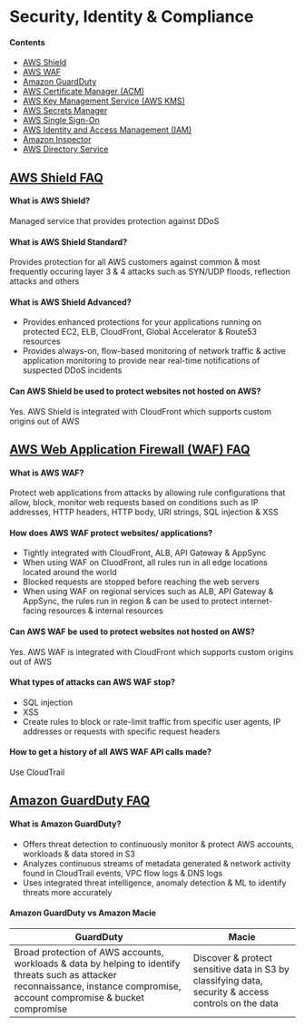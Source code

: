 # Security, Identity & Compliance
#### Contents
- [AWS Shield](https://github.com/alxojy/AWS-SAA-C02/blob/main/security-identity-compliance/README.md#aws-shield-faq)
- [AWS WAF](https://github.com/alxojy/AWS-SAA-C02/blob/main/security-identity-compliance/README.md#aws-web-application-firewall-waf-faq)
- [Amazon GuardDuty](https://github.com/alxojy/AWS-SAA-C02/blob/main/security-identity-compliance/README.md#amazon-guardduty-faq)
- [AWS Certificate Manager (ACM)]()
- [AWS Key Management Service (AWS KMS)]()
- [AWS Secrets Manager]()
- [AWS Single Sign-On]()
- [AWS Identity and Access Management (IAM)]()
- [Amazon Inspector]()
- [AWS Directory Service]()

## [AWS Shield FAQ](https://aws.amazon.com/shield/faqs/)
#### What is AWS Shield?
Managed service that provides protection against DDoS

#### What is AWS Shield Standard?
Provides protection for all AWS customers against common & most frequently occuring layer 3 & 4 attacks such as SYN/UDP floods, reflection attacks and others

#### What is AWS Shield Advanced?
- Provides enhanced protections for your applications running on protected EC2, ELB, CloudFront, Global Accelerator & Route53 resources
- Provides always-on, flow-based monitoring of network traffic & active application monitoring to provide near real-time notifications of suspected DDoS incidents

#### Can AWS Shield be used to protect websites not hosted on AWS?
Yes. AWS Shield is integrated with CloudFront which supports custom origins out of AWS

## [AWS Web Application Firewall (WAF) FAQ](https://aws.amazon.com/waf/faqs/)
#### What is AWS WAF?
Protect web applications from attacks by allowing rule configurations that allow, block, monitor web requests based on conditions such as IP addresses, HTTP headers, HTTP body, URI strings, SQL injection & XSS

#### How does AWS WAF protect websites/ applications?
- Tightly integrated with CloudFront, ALB, API Gateway & AppSync
- When using WAF on CluodFront, all rules run in all edge locations located around the world
- Blocked requests are stopped before reaching the web servers
- When using WAF on regional services such as ALB, API Gateway & AppSync, the rules run in region & can be used to protect internet-facing resources & internal resources

#### Can AWS WAF be used to protect websites not hosted on AWS?
Yes. AWS WAF is integrated with CloudFront which supports custom origins out of AWS

#### What types of attacks can AWS WAF stop?
- SQL injection
- XSS
- Create rules to block or rate-limit traffic from specific user agents, IP addresses or requests with specific request headers

#### How to get a history of all AWS WAF API calls made?
Use CloudTrail

## [Amazon GuardDuty FAQ](https://aws.amazon.com/guardduty/faqs/)
#### What is Amazon GuardDuty?
- Offers threat detection to continuously monitor & protect AWS accounts, workloads & data stored in S3
- Analyzes continuous streams of metadata generated & network activity found in CloudTrail events, VPC flow logs & DNS logs
- Uses integrated threat intelligence, anomaly detection & ML to identify threats more accurately

#### Amazon GuardDuty vs Amazon Macie
GuardDuty | Macie
----|----
Broad protection of AWS accounts, workloads & data by helping to identify threats such as attacker reconnaissance, instance compromise, account compromise & bucket compromise | Discover & protect sensitive data in S3 by classifying data, security & access controls on the data
























